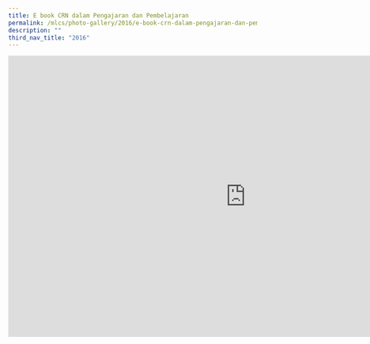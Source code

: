 ```yaml
---
title: E book CRN dalam Pengajaran dan Pembelajaran
permalink: /mlcs/photo-gallery/2016/e-book-crn-dalam-pengajaran-dan-pembelajaran/
description: ""
third_nav_title: "2016"
---
```

<iframe allowfullscreen="true" height="569" width="960" frameborder="0" src="https://docs.google.com/presentation/d/e/2PACX-1vQUtlIgokWZUZye8PPlrXo1w4mmPuDyCqpQwRivPdULMikzCtpM_TET1BtSCYWFKkb8Gz9osGpRfrYh/embed?start=false&amp;loop=false&amp;delayms=5000"></iframe>